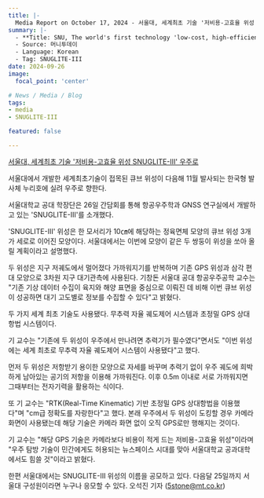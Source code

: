 ```yaml
---
title: |-
  Media Report on October 17, 2024 - 서울대, 세계최초 기술 '저비용-고효율 위성 SNUGLITE-Ⅲ' 우주로
summary: |-
  - **Title: SNU, The world's first technology 'low-cost, high-efficiency satellite SNUGLITE-II' into space**
  - Source: 머니투데이
  - Language: Korean
  - Tag: SNUGLITE-III
date: 2024-09-26
image:
  focal_point: 'center'

# News / Media / Blog
tags: 
- media
- SNUGLITE-III

featured: false

---
```


[서울대, 세계최초 기술 '저비용-고효율 위성 SNUGLITE-Ⅲ' 우주로](https://news.mt.co.kr/mtview.php?no=2024092618395630853)

서울대에서 개발한 세계최초기술이 접목된 큐브 위성이 다음해 11월 발사되는 한국형 발사체 누리호에 실려 우주로 향한다.

서울대학교 공대 학장단은 26일 간담회를 통해 항공우주학과 GNSS 연구실에서 개발하고 있는 'SNUGLITE-Ⅲ'를 소개했다.

'SNUGLITE-Ⅲ' 위성은 한 모서리가 10㎝에 해당하는 정육면체 모양의 큐브 위성 3개가 세로로 이어진 모양이다. 서울대에서는 이번에 모양이 같은 두 쌍둥이 위성을 쏘아 올릴 계획이라고 설명했다.

두 위성은 지구 저궤도에서 멀어졌다 가까워지기를 반복하며 기존 GPS 위성과 삼각 편대 모양으로 3차원 지구 대기관측에 사용된다. 기창돈 서울대 공대 항공우주공학 교수는 "기존 기상 데이터 수집이 육지와 해양 표면을 중심으로 이뤄진 데 비해 이번 큐브 위성이 성공하면 대기 고도별로 정보를 수집할 수 있다"고 밝혔다.

두 가지 세계 최초 기술도 사용됐다. 무추력 자율 궤도제어 시스템과 초정밀 GPS 상대항법 시스템이다.

기 교수는 "기존에 두 위성이 우주에서 만나려면 추력기가 필수였다"면서도 "이번 위성에는 세계 최초로 무추력 자율 궤도제어 시스템이 사용됐다"고 했다.

먼저 두 위성은 저항받기 용이한 모양으로 자세를 바꾸며 추력기 없이 우주 궤도에 희박하게 남아있는 공기의 저항을 이용해 가까워진다. 이후 0.5m 이내로 서로 가까워지면 그때부터는 전자기력을 활용하는 식이다.

또 기 교수는 "RTK(Real-Time Kinematic) 기반 초정밀 GPS 상대항법을 이용했다"며 "cm급 정확도를 자랑한다"고 했다. 본래 우주에서 두 위성이 도킹할 경우 카메라 화면이 사용됐는데 해당 기술은 카메라 화면 없이 오직 GPS로만 행해지는 것이다.

기 교수는 "해당 GPS 기술은 카메라보다 비용이 적게 드는 저비용-고효율 위성"이라며 "우주 탐방 기술이 민간에게도 허용되는 뉴스페이스 시대를 맞아 서울대학교 공과대학에서도 힘쓸 것"이라고 밝혔다.

한편 서울대에서는 SNUGLITE-Ⅲ 위성의 이름을 공모하고 있다. 다음달 25일까지 서울대 구성원이라면 누구나 응모할 수 있다.
오석진 기자 (5stone@mt.co.kr)